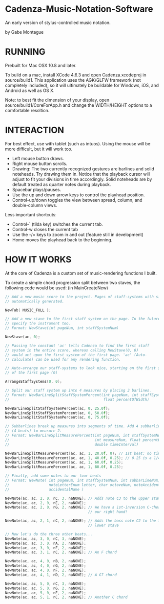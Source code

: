 Cadenza-Music-Notation-Software
===============================

An early version of stylus-controlled music notation.

by Gabe Montague

RUNNING
=======
Prebuilt for Mac OSX 10.8 and later.

To build on a mac, install XCode 4.6.3 and open Cadenza.xcodeproj in source/build1. This application uses the AGK/GLFW framework (not completely included), so it will ultimately be buildable for Windows, iOS, and Android as well as OS X.

Note: to best fit the dimension of your display, open source/build1/CoreForApp.h and change the WIDTH/HEIGHT options to a comfortable resoltion.

INTERACTION
===========
For best effect, use with tablet (such as intuos). Using the mouse will be more difficult, but it will work too.

- Left mouse button draws.
- Right mouse button scrolls.
- Drawing:
  The two currently recognized gestures are barlines and solid noteheads. Try drawing them in. Notice that the playback cursor will adjust to fit your divisions in time accordingly. Solid noteheads are by default treated as quarter notes during playback.
- Spacebar plays/pauses.
- Use the up and down arrow keys to control the playhead position.
- Control-up/down toggles the view between spread, column, and double-column views.

Less important shortcuts:
- Control-` (tilda key) switches the current tab.
- Control-w closes the current tab
- Use the -/= keys to zoom in and out (feature still in development)
- Home moves the playhead back to the beginning.

HOW IT WORKS
============

At the core of Cadenza is a custom set of music-rendering functions I built.

To create a simple chord progression split between two staves, the following code would be used: (in MainCreateNew)
```c
// Add a new music score to the project. Pages of staff-systems with single staves are
// automatically generated.

NewTab( MUSIC_FULL );

// Add a new stave to the first staff system on the page. In the future we would
// specify the instrument too.
// Format: NewStave(int pageNum, int staffSystemNum)

NewStave(ac, 0);

// Passing the constant 'ac' tells Cadenza to find the first staff
// system in the entire score, whereas calling NewStave(0, 0)
// would act upon the first system of the first page. 'ac' (Auto-
// calculate) can be used for any rendering function.

// Auto-arrange our staff-systems to look nice, starting on the first staff system (0)
// of the first page (0)

ArrangeStaffSystems(0, 0);

// Split our staff system up into 4 measures by placing 3 barlines.
// Format: NewBarLineSplitStaffSystemPercent(int pageNum, int staffSystemNum,
//                                           float percentOfWidth)

NewBarLineSplitStaffSystemPercent(ac, 0, 25.0f);
NewBarLineSplitStaffSystemPercent(ac, 0, 50.0f);
NewBarLineSplitStaffSystemPercent(ac, 0, 75.0f);

// Subbarlines break up measures into segments of time. Add 4 subbarlines
// (4 beats) to measure 2.
// Format: NewBarLineSplitMeasurePercent(int pageNum, int staffSystemNum,
//                                       int measureNum, float percentOfWidth,
//                                       double timeInterval)

NewBarLineSplitMeasurePercent(ac, ac, 1, 20.0f, 0); // 1st beat: no time has passed
NewBarLineSplitMeasurePercent(ac, ac, 1, 40.0f, 0.25); // 0.25 is a 1/4 note
NewBarLineSplitMeasurePercent(ac, ac, 1, 60.0f, 0.25);
NewBarLineSplitMeasurePercent(ac, ac, 1, 80.0f, 0.25);

// Finally, add some notes to our four beats
// Format: NewNote( int pageNum, int staffSystemNum, int subbarLineNum, int staveNum,
//                  noteLetterEnum letter, char octaveNum, noteAccidentalEnum
//                  accidentalName )

NewNote(ac, ac, 2, 0, nC, 3, naNONE); // Adds note C3 to the upper stave
NewNote(ac, ac, 2, 0, nE, 2, naNONE);
NewNote(ac, ac, 2, 0, nG, 2, naNONE); // We have a 1st-inversion C-chord in
                                      // our right hand!

NewNote(ac, ac, 2, 1, nC, 2, naNONE); // Adds the bass note C2 to the the
                                      // lower stave

// Now let's do the three other beats...
NewNote(ac, ac, 3, 0, nC, 3, naNONE);
NewNote(ac, ac, 3, 0, nA, 2, naNONE);
NewNote(ac, ac, 3, 0, nF, 2, naNONE);
NewNote(ac, ac, 3, 1, nC, 2, naNONE); // An F chord

NewNote(ac, ac, 4, 0, nB, 2, naNONE);
NewNote(ac, ac, 4, 0, nG, 2, naNONE);
NewNote(ac, ac, 4, 0, nF, 2, naNONE);
NewNote(ac, ac, 4, 1, nD, 2, naNONE); // A G7 chord

NewNote(ac, ac, 5, 0, nC, 3, naNONE);
NewNote(ac, ac, 5, 0, nG, 2, naNONE);
NewNote(ac, ac, 5, 0, nE, 2, naNONE);
NewNote(ac, ac, 5, 1, nC, 2, naNONE); // Another C chord
```
